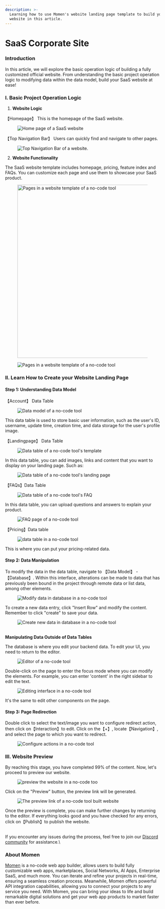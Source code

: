```yaml
---
description: >-
  Learning how to use Momen's website landing page template to build your first
  website in this article.
---
```


# SaaS Corporate Site

### Introduction

In this article, we will explore the basic operation logic of building a fully customized official website. From understanding the basic project operation logic to modifying data within the data model, build your SaaS website at ease!

### I. Basic Project Operation Logic

1. **Website Logic**

【Homepage】 This is the homepage of the SaaS website.&#x20;

<figure><img src="../.gitbook/assets/1 (39).png" alt="Home page of a SaaS website"><figcaption></figcaption></figure>

【Top Navigation Bar】 Users can quickly find and navigate to other pages.

<figure><img src="../.gitbook/assets/2 (33).png" alt="Top Navigation Bar of a website."><figcaption></figcaption></figure>

2. **Website Functionality**

The SaaS website template includes homepage, pricing, feature index and FAQs. You can customize each page and use them to showcase your SaaS product.

<figure><img src="../.gitbook/assets/3 (26).png" alt="Pages in a website template of a no-code tool" width="563"><figcaption></figcaption></figure>

<figure><img src="../.gitbook/assets/4 (22).png" alt="Pages in a website template of a no-code tool"><figcaption></figcaption></figure>

### II. Learn How to Create your Website Landing Page

#### Step 1: **Understanding Data Model**

【Account】 Data Table

<figure><img src="../.gitbook/assets/5 (17).png" alt="Data model of a no-code tool"><figcaption></figcaption></figure>

This data table is used to store basic user information, such as the user's ID, username, update time, creation time, and data storage for the user's profile image.

【Landingpage】 Data Table

<figure><img src="../.gitbook/assets/6 (16).png" alt="Data table of a no-code tool&#x27;s template"><figcaption></figcaption></figure>

In this data table, you can add images, links and content that you want to display on your landing page. Such as:

<figure><img src="../.gitbook/assets/7 (12).png" alt="Data table of a no-code tool&#x27;s landing page"><figcaption></figcaption></figure>

【FAQs】Data Table

<figure><img src="../.gitbook/assets/8 (11).png" alt="Data table of a no-code tool&#x27;s FAQ"><figcaption></figcaption></figure>

In this data table, you can upload questions and answers to explain your product.

<figure><img src="../.gitbook/assets/9 (10).png" alt="FAQ page of a no-code tool"><figcaption></figcaption></figure>

【Pricing】Data table

<figure><img src="../.gitbook/assets/10 (9).png" alt="data table in a no-code tool"><figcaption></figcaption></figure>

This is where you can put your pricing-related data.



#### Step 2: Data Manipulation

To modify the data in the data table, navigate to 【Data Model】 - 【Database】. Within this interface, alterations can be made to data that has previously been bound in the project through remote data or list data, among other elements.

<figure><img src="../.gitbook/assets/11 (8).png" alt="Modify data in database in a no-code tool"><figcaption></figcaption></figure>

To create a new data entry, click "Insert Row" and modify the content. Remember to click "create" to save your data.

<figure><img src="../.gitbook/assets/12 (8).png" alt="Create new data in database in a no-code tool"><figcaption></figcaption></figure>

\
**Manipulating Data Outside of Data Tables**

The database is where you edit your backend data. To edit your UI, you need to return to the editor.

<figure><img src="../.gitbook/assets/13 (7).png" alt="Editor of a no-code tool"><figcaption></figcaption></figure>

Double-click on the page to enter the focus mode where you can modify the elements. For example, you can enter 'content' in the right sidebar to edit the text.

<figure><img src="../.gitbook/assets/14 (3).png" alt="Editing interface in a no-code tool"><figcaption></figcaption></figure>

It's the same to edit other components on the page.



#### Step 3: **Page Redirection**

Double click to select the text/image you want to configure redirect action, then click on【Interaction】to edit. Click on the【+】, locate【Navigation】, and select the page to which you want to redirect.

<figure><img src="../.gitbook/assets/15 (3).png" alt="Configure actions in a no-code tool"><figcaption></figcaption></figure>



### III. Website Preview

By reaching this stage, you have completed 99% of the content. Now, let's proceed to preview our website.

<figure><img src="../.gitbook/assets/16 (3).png" alt="preview the website in a no-code too"><figcaption></figcaption></figure>

Click on the "Preview" button, the preview link will be generated.

<figure><img src="../.gitbook/assets/17 (3).png" alt="The preview link of a no-code tool built website"><figcaption></figcaption></figure>

Once the preview is complete, you can make further changes by returning to the editor. If everything looks good and you have checked for any errors, click on【Publish】to publish the website.



\
If you encounter any issues during the process, feel free to join our [Discord community](https://discord.com/invite/UCyhySSXfz) for assistance.\


### About Momen

[Momen](https://momen.app/?channel=blog-about) is a no-code web app builder, allows users to build fully customizable web apps, marketplaces, Social Networks, AI Apps, Enterprise SaaS, and much more. You can iterate and refine your projects in real-time, ensuring a seamless creation process. Meanwhile, Momen offers powerful API integration capabilities, allowing you to connect your projects to any service you need. With Momen, you can bring your ideas to life and build remarkable digital solutions and get your web app products to market faster than ever before.
